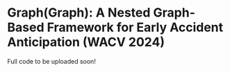 # Graph(Graph): A Nested Graph-Based Framework for Early Accident Anticipation (WACV 2024)
Full code to be uploaded soon! 

